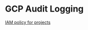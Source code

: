 
# GCP Audit Logging

[IAM policy for projects](https://www.terraform.io/docs/providers/google/r/google_project_iam.html#google_project_iam_binding)
